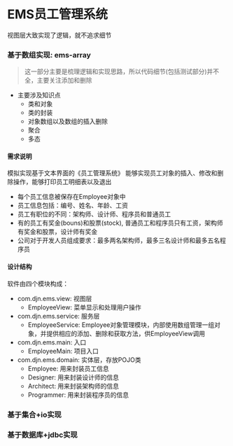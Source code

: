# EMS员工管理系统

视图层大致实现了逻辑，就不追求细节

### 基于数组实现: ems-array
> 这一部分主要是梳理逻辑和实现思路，所以代码细节(包括测试部分)并不全，主要关注添加和删除
- 主要涉及知识点
  - 类和对象
  - 类的封装
  - 对象数组以及数组的插入删除
  - 聚合
  - 多态
#### 需求说明
模拟实现基于文本界面的《员工管理系统》
能够实现员工对象的插入、修改和删除操作，能够打印员工明细表以及退出
- 每个员工信息被保存在Employee对象中
- 员工信息包括：编号、姓名、年龄、工资
- 员工有职位的不同：架构师、设计师、程序员和普通员工
- 有的员工有奖金(bouns)和股票(stock), 普通员工和程序员只有工资，架构师有奖金和股票，设计师有奖金
- 公司对于开发人员组成要求：最多两名架构师，最多三名设计师和最多五名程序员

#### 设计结构
软件由四个模块构成：
- com.djn.ems.view: 视图层
  - EmployeeView: 菜单显示和处理用户操作
- com.djn.ems.service: 服务层
  - EmployeeService: Employee对象管理模块，内部使用数组管理一组对象，并提供相应的添加、删除和获取方法，供EmployeeView调用 
- com.djn.ems.main: 入口
  - EmployeeMain: 项目入口
- com.djn.ems.domain: 实体层，存放POJO类
  - Employee: 用来封装员工信息
  - Designer: 用来封装设计师的信息
  - Architect: 用来封装架构师的信息
  - Programmer: 用来封装程序员的信息

### 基于集合+io实现
### 基于数据库+jdbc实现



